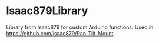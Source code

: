 # Isaac879Library
Library from Isaac879 for custom Arduino functions. Used in https://github.com/isaac879/Pan-Tilt-Mount
